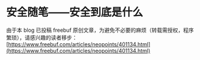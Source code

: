 # 安全随笔——安全到底是什么

由于本 blog 已投稿 freebuf 原创文章，为避免不必要的麻烦（转载需授权，程序繁琐），请感兴趣的读者移步：[https://www.freebuf.com/articles/neopoints/401134.html](https://www.freebuf.com/articles/neopoints/401134.html)
